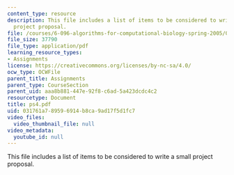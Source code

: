 ```yaml
---
content_type: resource
description: This file includes a list of items to be considered to write a small
  project proposal.
file: /courses/6-096-algorithms-for-computational-biology-spring-2005/031761a789596914b8ca9ad17f5d1fc7_ps4.pdf
file_size: 37790
file_type: application/pdf
learning_resource_types:
- Assignments
license: https://creativecommons.org/licenses/by-nc-sa/4.0/
ocw_type: OCWFile
parent_title: Assignments
parent_type: CourseSection
parent_uid: aaa8b881-447e-92f8-c6ad-5a423dcdc4c2
resourcetype: Document
title: ps4.pdf
uid: 031761a7-8959-6914-b8ca-9ad17f5d1fc7
video_files:
  video_thumbnail_file: null
video_metadata:
  youtube_id: null
---
```

This file includes a list of items to be considered to write a small project proposal.